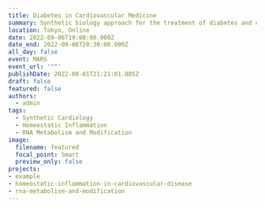 ```yaml
---
title: Diabetes in Cardiovascular Medicine
summary: Synthetic biology approach for the treatment of diabetes and cardiovascular disease will be discussed.
location: Tokyo, Online
date: 2022-09-06T19:00:00.000Z
date_end: 2022-09-06T20:30:00.000Z
all_day: false
event: MARS
event_url: '""'
publishDate: 2022-08-01T21:21:01.005Z
draft: false
featured: false
authors:
  - admin
tags:
  - Synthetic Cardiology
  - Homeostatic Inflammation
  - RNA Metabolism and Modification
image:
  filename: featured
  focal_point: Smart
  preview_only: false
projects: 
- example
- homeostatic-inflammation-in-cardiovascular-disease
- rna-metabolism-and-modification
---
```

